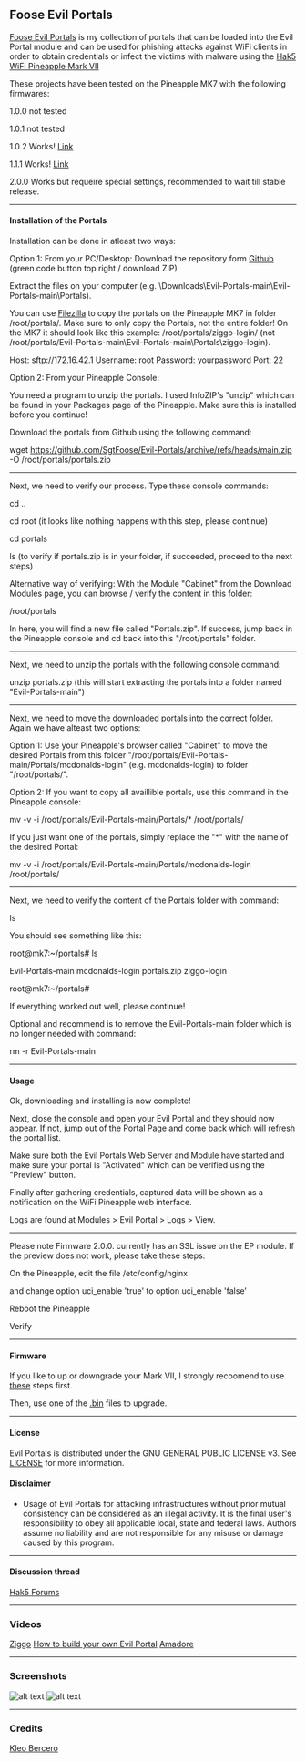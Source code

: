 ## Foose Evil Portals

[Foose Evil Portals](https://github.com/SgtFoose/Evil-Portals) is my collection of portals that can be loaded into the Evil Portal module and can be used for phishing attacks against WiFi clients in order to obtain credentials or infect the victims with malware using the [Hak5](https://hak5.org/) [WiFi Pineapple Mark VII](https://wifipineapple.com/) 

These projects have been tested on the Pineapple MK7 with the following firmwares:

1.0.0 not tested

1.0.1 not tested

1.0.2 Works! [Link](https://downloads.hak5.org/api/devices/wifipineapplemk7/firmwares/1.0.2-stable)

1.1.1 Works! [Link](https://downloads.hak5.org/api/devices/wifipineapplemk7/firmwares/1.1.1-stable)

2.0.0 Works but requeire special settings, recommended to wait till stable release.


---

#### Installation of the Portals
Installation can be done in atleast two ways:

Option 1: From your PC/Desktop:
Download the repository form [Github](https://github.com/SgtFoose/Evil-Portals) (green code button top right / download ZIP)

Extract the files on your computer (e.g. \Downloads\Evil-Portals-main\Evil-Portals-main\Portals).

You can use [Filezilla](https://filezilla-project.org/) to copy the portals on the Pineapple MK7 in folder /root/portals/.
Make sure to only copy the Portals, not the entire folder! On the MK7 it should look like this example: /root/portals/ziggo-login/ (not /root/portals/Evil-Portals-main\Evil-Portals-main\Portals\ziggo-login).

Host: sftp://172.16.42.1 Username: root Password: yourpassword Port: 22



Option 2: From your Pineapple Console:

You need a program to unzip the portals. I used InfoZIP's "unzip" which can be found in your Packages page of the Pineapple. Make sure this is installed before you continue!

Download the portals from Github using the following command:

wget https://github.com/SgtFoose/Evil-Portals/archive/refs/heads/main.zip -O /root/portals/portals.zip

---

Next, we need to verify our process. Type these console commands:

cd ..

cd root (it looks like nothing happens with this step, please continue)

cd portals

ls (to verify if portals.zip is in your folder, if succeeded, proceed to the next steps)

Alternative way of verifying:
With the Module "Cabinet" from the Download Modules page, you can browse / verify the content in this folder:

/root/portals

In here, you will find a new file called "Portals.zip". If success, jump back in the Pineapple console and cd back into this "/root/portals" folder.

---

Next, we need to unzip the portals with the following console command:

unzip portals.zip (this will start extracting the portals into a folder named "Evil-Portals-main")

---

Next, we need to move the downloaded portals into the correct folder. 
Again we have alteast two options:

Option 1: Use your Pineapple's browser called "Cabinet" to move the desired Portals from this folder "/root/portals/Evil-Portals-main/Portals/mcdonalds-login" (e.g. mcdonalds-login) to folder "/root/portals/".



Option 2: If you want to copy all availlible portals, use this command in the Pineapple console:

mv -v -i /root/portals/Evil-Portals-main/Portals/* /root/portals/

If you just want one of the portals, simply replace the "*" with the name of the desired Portal:

mv -v -i /root/portals/Evil-Portals-main/Portals/mcdonalds-login /root/portals/

---

Next, we need to verify the content of the Portals folder with command:

ls

You should see something like this:

root@mk7:~/portals# ls

Evil-Portals-main  mcdonalds-login    portals.zip        ziggo-login

root@mk7:~/portals#

If everything worked out well, please continue!

Optional and recommend is to remove the Evil-Portals-main folder which is no longer needed with command:

rm -r Evil-Portals-main

---

#### Usage
Ok, downloading and installing is now complete!

Next, close the console and open your Evil Portal and they should now appear. If not, jump out of the Portal Page and come back which will refresh the portal list.

Make sure both the Evil Portals Web Server and Module have started and make sure your portal is "Activated" which can be verified using the "Preview" button.

Finally after gathering credentials, captured data will be shown as a notification on the WiFi Pineapple web interface. 

Logs are found at Modules > Evil Portal > Logs > View.

---

Please note Firmware 2.0.0. currently has an SSL issue on the EP module. If the preview does not work, please take these steps:

On the Pineapple, edit the file
/etc/config/nginx

and change
    option uci_enable 'true'
to
    option uci_enable 'false'

Reboot the Pineapple

Verify

---

#### Firmware
If you like to up or downgrade your Mark VII, I strongly recoomend to use [these](https://docs.hak5.org/wifi-pineapple/faq/factory-reset-and-recovery) steps first.

Then, use one of the [.bin](https://downloads.hak5.org/api/devices/wifipineapplemk7/firmwares) files to upgrade. 

---
#### License
Evil Portals is distributed under the GNU GENERAL PUBLIC LICENSE v3. See [LICENSE](https://github.com/SgtFoose/Evil-Portals/blob/main/LICENSE) for more information.

#### Disclaimer
* Usage of Evil Portals for attacking infrastructures without prior mutual consistency can be considered as an illegal activity. It is the final user's responsibility to obey all applicable local, state and federal laws. Authors assume no liability and are not responsible for any misuse or damage caused by this program.

---
#### Discussion thread
[Hak5 Forums](https://forums.hak5.org/index.php?/topic/39856-evil-portals/)

---
### Videos
[Ziggo](https://youtu.be/knW2t2AYfGk)
[How to build your own Evil Portal](https://youtu.be/r6YXPGYmK0w)
[Amadore](https://www.youtube.com/watch?v=XyWYiM48F_E&ab_channel=SgtFoose)

---
### Screenshots
![alt text](https://user-images.githubusercontent.com/17387175/160284637-2b6bd6c3-d85c-40f2-b6f5-ee8d291dd87b.png?raw=true)
![alt text](https://user-images.githubusercontent.com/17387175/158378292-32af4781-31b7-4ce8-aae0-f09285bc9262.png?raw=true)


---
### Credits
[Kleo Bercero](https://github.com/kleo/evilportals)
